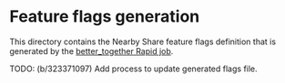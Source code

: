 # Feature flags generation

This directory contains the Nearby Share feature flags definition that is
generated by the [better_together Rapid job](https://rapid.corp.google.com/#/project/better_together).

TODO: (b/323371097) Add process to update generated flags file.